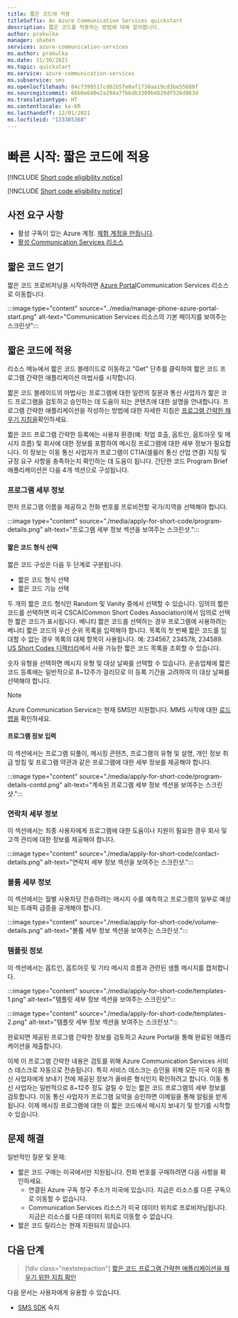 ```yaml
---
title: 짧은 코드에 적용
titleSuffix: An Azure Communication Services quickstart
description: 짧은 코드를 적용하는 방법에 대해 알아봅니다.
author: prakulka
manager: shahen
services: azure-communication-services
ms.author: prakulka
ms.date: 11/30/2021
ms.topic: quickstart
ms.service: azure-communication-services
ms.subservice: sms
ms.openlocfilehash: 04cf399517cd02b5fe0af1730aa19cd3be55680f
ms.sourcegitcommit: 66b6e640e2a294a7fbbdb3309b4829df526d863d
ms.translationtype: HT
ms.contentlocale: ko-KR
ms.lasthandoff: 12/01/2021
ms.locfileid: "133385368"
---
```

# <a name="quickstart-apply-for-a-short-code"></a>빠른 시작: 짧은 코드에 적용

[!INCLUDE [Short code eligibility notice](../../includes/public-preview-include.md)]

[!INCLUDE [Short code eligibility notice](../../includes/public-preview-include-short-code-eligibility.md)]

## <a name="prerequisites"></a>사전 요구 사항

- 활성 구독이 있는 Azure 계정. [체험 계정을 만듭니다](https://azure.microsoft.com/free/?WT.mc_id=A261C142F).
- [활성 Communication Services 리소스](../create-communication-resource.md)

## <a name="get-a-short-code"></a>짧은 코드 얻기
짧은 코드 프로비저닝을 시작하려면 [Azure Portal](https://portal.azure.com)Communication Services 리소스로 이동합니다.

:::image type="content" source="../media/manage-phone-azure-portal-start.png" alt-text="Communication Services 리소스의 기본 페이지를 보여주는 스크린샷":::

## <a name="apply-for-a-short-code"></a>짧은 코드에 적용
리소스 메뉴에서 짧은 코드 블레이드로 이동하고 "Get" 단추를 클릭하여 짧은 코드 프로그램 간략한 애플리케이션 마법사를 시작합니다. 

짧은 코드 블레이드의 마법사는 프로그램에 대한 일련의 질문과 통신 사업자가 짧은 코드 프로그램을 검토하고 승인하는 데 도움이 되는 콘텐츠에 대한 설명을 안내합니다. 프로그램 간략한 애플리케이션을 작성하는 방법에 대한 자세한 지침은 [프로그램 간략한 채우기 지침을](../../concepts/sms/program-brief-guidelines.md)확인하세요.

짧은 코드 프로그램 간략한 등록에는 사용자 환경(예: 작업 호출, 옵트인, 옵트아웃 및 메시지 흐름) 및 회사에 대한 정보를 포함하여 메시징 프로그램에 대한 세부 정보가 필요합니다. 이 정보는 이동 통신 사업자가 프로그램이 CTIA(셀룰러 통신 산업 연결) 지침 및 규정 요구 사항을 충족하는지 확인하는 데 도움이 됩니다. 간단한 코드 Program Brief 애플리케이션은 다음 4개 섹션으로 구성됩니다.
 
### <a name="program-details"></a>프로그램 세부 정보 
먼저 프로그램 이름을 제공하고 전화 번호를 프로비전할 국가/지역을 선택해야 합니다. 

:::image type="content" source="./media/apply-for-short-code/program-details.png" alt-text="프로그램 세부 정보 섹션을 보여주는 스크린샷.":::

#### <a name="select-short-code-type"></a>짧은 코드 형식 선택
짧은 코드 구성은 다음 두 단계로 구분됩니다.
- 짧은 코드 형식 선택
- 짧은 코드 기능 선택

두 개의 짧은 코드 형식인 Random 및 Vanity 중에서 선택할 수 있습니다. 임의의 짧은 코드를 선택하면 미국 CSCA(Common Short Codes Association)에서 임의로 선택한 짧은 코드가 표시됩니다. 베니티 짧은 코드를 선택하는 경우 프로그램에 사용하려는 베니티 짧은 코드의 우선 순위 목록을 입력해야 합니다. 목록의 첫 번째 짧은 코드를 임대할 수 없는 경우 목록의 대체 항목이 사용됩니다. 예: 234567, 234578, 234589. [US Short Codes 디렉터리](https://usshortcodedirectory.com/)에서 사용 가능한 짧은 코드 목록을 조회할 수 있습니다.

숫자 유형을 선택하면 메시지 유형 및 대상 날짜를 선택할 수 있습니다.  운송업체에 짧은 코드 등록에는 일반적으로 8~12주가 걸리므로 이 등록 기간을 고려하여 이 대상 날짜를 선택해야 합니다.

> [!Note]
> Azure Communication Service는 현재 SMS만 지원합니다. MMS 시작에 대한 [로드맵을](https://github.com/Azure/Communication/blob/master/roadmap.md) 확인하세요.

#### <a name="enter-program-information"></a>프로그램 정보 입력
이 섹션에서는 프로그램 되풀이, 메시징 콘텐츠, 프로그램의 유형 및 설명, 개인 정보 취급 방침 및 프로그램 약관과 같은 프로그램에 대한 세부 정보를 제공해야 합니다.

:::image type="content" source="./media/apply-for-short-code/program-details-contd.png" alt-text="계속된 프로그램 세부 정보 섹션을 보여주는 스크린샷.":::

### <a name="contact-details"></a>연락처 세부 정보
이 섹션에서는 최종 사용자에게 프로그램에 대한 도움이나 지원이 필요한 경우 회사 및 고객 관리에 대한 정보를 제공해야 합니다. 

:::image type="content" source="./media/apply-for-short-code/contact-details.png" alt-text="연락처 세부 정보 섹션을 보여주는 스크린샷.":::

### <a name="volume-details"></a>볼륨 세부 정보
이 섹션에서는 월별 사용자당 전송하려는 메시지 수를 예측하고 프로그램의 일부로 예상되는 트래픽 급증을 공개해야 합니다.

:::image type="content" source="./media/apply-for-short-code/volume-details.png" alt-text="볼륨 세부 정보 섹션을 보여주는 스크린샷.":::

### <a name="template-information"></a>템플릿 정보
이 섹션에서는 옵트인, 옵트아웃 및 기타 메시지 흐름과 관련된 샘플 메시지를 캡처합니다.

:::image type="content" source="./media/apply-for-short-code/templates-1.png" alt-text="템플릿 세부 정보 섹션을 보여주는 스크린샷":::

:::image type="content" source="./media/apply-for-short-code/templates-2.png" alt-text="템플릿 세부 정보 섹션을 보여주는 스크린샷.":::

완료되면 제공된 프로그램 간략한 정보를 검토하고 Azure Portal을 통해 완료된 애플리케이션을 제출합니다. 
 
이제 이 프로그램 간략한 내용은 검토를 위해 Azure Communication Services 서비스 데스크로 자동으로 전송됩니다. 특히 서비스 데스크는 승인을 위해 모든 미국 이동 통신 사업자에게 보내기 전에 제공된 정보가 올바른 형식인지 확인하려고 합니다. 이동 통신 사업자는 일반적으로 8~12주 정도 걸릴 수 있는 짧은 코드 프로그램의 세부 정보를 검토합니다. 이동 통신 사업자가 프로그램 요약을 승인하면 이메일을 통해 알림을 받게 됩니다. 이제 메시징 프로그램에 대한 이 짧은 코드에서 메시지 보내기 및 받기를 시작할 수 있습니다.

## <a name="troubleshooting"></a>문제 해결
일반적인 질문 및 문제:
- 짧은 코드 구매는 미국에서만 지원됩니다. 전화 번호를 구매하려면 다음 사항을 확인하세요.
  - 연결된 Azure 구독 청구 주소가 미국에 있습니다. 지금은 리소스를 다른 구독으로 이동할 수 없습니다.
  - Communication Services 리소스가 미국 데이터 위치로 프로비저닝됩니다. 지금은 리소스를 다른 데이터 위치로 이동할 수 없습니다.
- 짧은 코드 릴리스는 현재 지원되지 않습니다.

## <a name="next-steps"></a>다음 단계

> [!div class="nextstepaction"]
> [짧은 코드 프로그램 간략한 애플리케이션을 채우기 위한 지침 확인](../../concepts/sms/program-brief-guidelines.md)

다음 문서는 사용자에게 유용할 수 있습니다.

- [SMS SDK](../../concepts/sms/sdk-features.md) 숙지